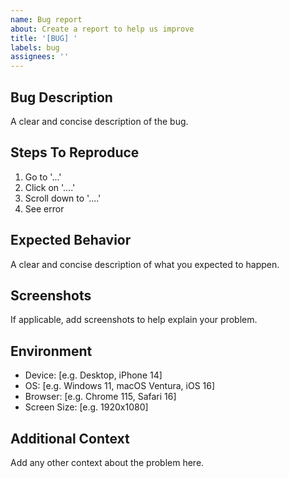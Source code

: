 ```yaml
---
name: Bug report
about: Create a report to help us improve
title: '[BUG] '
labels: bug
assignees: ''
---
```


## Bug Description
A clear and concise description of the bug.

## Steps To Reproduce
1. Go to '...'
2. Click on '....'
3. Scroll down to '....'
4. See error

## Expected Behavior
A clear and concise description of what you expected to happen.

## Screenshots
If applicable, add screenshots to help explain your problem.

## Environment
- Device: [e.g. Desktop, iPhone 14]
- OS: [e.g. Windows 11, macOS Ventura, iOS 16]
- Browser: [e.g. Chrome 115, Safari 16]
- Screen Size: [e.g. 1920x1080]

## Additional Context
Add any other context about the problem here. 